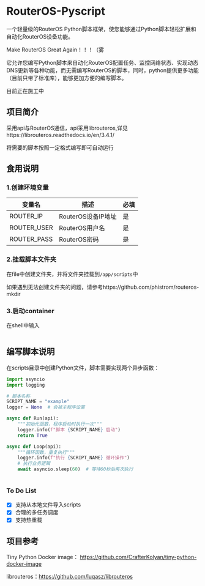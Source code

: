 # RouterOS-Pyscript

一个轻量级的RouterOS Python脚本框架，使您能够通过Python脚本轻松扩展和自动化RouterOS设备功能。

Make RouterOS Great Again！！！（雾

它允许您编写Python脚本来自动化RouterOS配置任务、监控网络状态、实现动态DNS更新等各种功能，而无需编写RouterOS的脚本，同时，python提供更多功能（目前只带了标准库），能够更加方便的编写脚本。

目前正在施工中

## 项目简介

采用api与RouterOS通信，api采用librouteros,详见https://librouteros.readthedocs.io/en/3.4.1/

将需要的脚本按照一定格式编写即可自动运行

## 食用说明

### 1.创建环境变量

| 变量名      | 描述               | 必填 |
| ----------- | ------------------ | ---- |
| ROUTER_IP   | RouterOS设备IP地址 | 是   |
| ROUTER_USER | RouterOS用户名     | 是   |
| ROUTER_PASS | RouterOS密码       | 是   |

### 2.挂载脚本文件夹

在file中创建文件夹，并将文件夹挂载到`/app/scripts`中

如果遇到无法创建文件夹的问题，请参考https://github.com/phistrom/routeros-mkdir

### 3.启动container

在shell中输入

````

````



## 编写脚本说明

在scripts目录中创建Python文件，脚本需要实现两个异步函数：

```python
import asyncio
import logging

# 脚本名称
SCRIPT_NAME = "example"
logger = None  # 会被主程序设置

async def Run(api):
    """初始化函数，程序启动时执行一次"""
    logger.info(f"脚本 {SCRIPT_NAME} 启动")
    return True

async def Loop(api):
    """循环函数，重复执行"""
    logger.info(f"执行 {SCRIPT_NAME} 循环操作")
    # 执行业务逻辑
    await asyncio.sleep(60)  # 等待60秒后再次执行
  
```

### To Do List

 -[x] 支持从本地文件导入scripts
 -[x] 合理的多任务调度
 -[x] 支持热重载

## 项目参考

Tiny Python Docker image： https://github.com/CrafterKolyan/tiny-python-docker-image

librouteros：https://github.com/luqasz/librouteros
